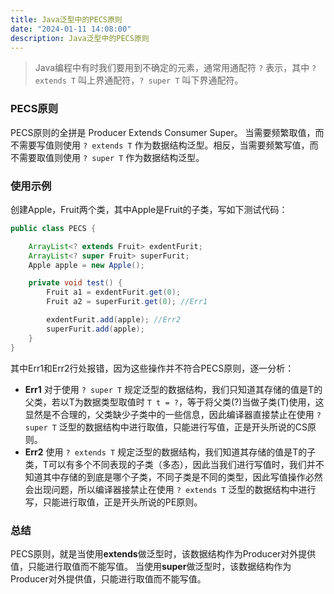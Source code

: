 ```yaml
---
title: Java泛型中的PECS原则
date: "2024-01-11 14:08:00"
description: Java泛型中的PECS原则
---
```


 
> Java编程中有时我们要用到不确定的元素，通常用通配符 `?` 表示，其中 `? extends T` 叫上界通配符，`? super T` 叫下界通配符。

### PECS原则

PECS原则的全拼是 Producer Extends Consumer Super。
当需要频繁取值，而不需要写值则使用 `? extends T` 作为数据结构泛型。相反，当需要频繁写值，而不需要取值则使用 `? super T` 作为数据结构泛型。

### 使用示例

创建Apple，Fruit两个类，其中Apple是Fruit的子类，写如下测试代码：

```java
public class PECS {

    ArrayList<? extends Fruit> exdentFurit;
    ArrayList<? super Fruit> superFurit;
    Apple apple = new Apple();

    private void test() {
        Fruit a1 = exdentFurit.get(0);
        Fruit a2 = superFurit.get(0); //Err1

        exdentFurit.add(apple); //Err2
        superFurit.add(apple);
    }
}
```

其中Err1和Err2行处报错，因为这些操作并不符合PECS原则，逐一分析：

- **Err1**
   对于使用 `? super T` 规定泛型的数据结构，我们只知道其存储的值是T的父类，若以T为数据类型取值时 `T t = ?`，等于将父类(?)当做子类(T)使用，这显然是不合理的，父类缺少子类中的一些信息，因此编译器直接禁止在使用 `? super T` 泛型的数据结构中进行取值，只能进行写值，正是开头所说的CS原则。
- **Err2**
   使用 `? extends T` 规定泛型的数据结构，我们知道其存储的值是T的子类，T可以有多个不同表现的子类（多态），因此当我们进行写值时，我们并不知道其中存储的到底是哪个子类，不同子类是不同的类型，因此写值操作必然会出现问题，所以编译器接禁止在使用 `? extends T` 泛型的数据结构中进行写，只能进行取值，正是开头所说的PE原则。

### 总结

PECS原则，就是当使用**extends**做泛型时，该数据结构作为Producer对外提供值，只能进行取值而不能写值。 当使用**super**做泛型时，该数据结构作为Producer对外提供值，只能进行取值而不能写值。